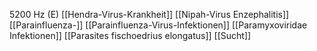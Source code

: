 5200 Hz (E)
[[Hendra-Virus-Krankheit]]
[[Nipah-Virus Enzephalitis]]
[[Parainfluenza-]]
[[Parainfluenza-Virus-Infektionen]]
[[Paramyxoviridae Infektionen]]
[[Parasites fischoedrius elongatus]]
[[Sucht]]